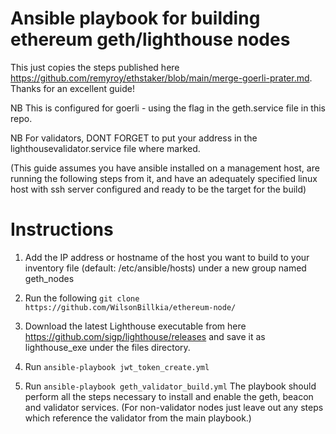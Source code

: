 # Ansible playbook for building ethereum geth/lighthouse nodes


This just copies the steps published here https://github.com/remyroy/ethstaker/blob/main/merge-goerli-prater.md. Thanks for an excellent guide!

NB This is configured for goerli - using the flag in the geth.service file in this repo.

NB For validators, DONT FORGET to put your address in the lighthousevalidator.service file where marked. 

(This guide assumes you have ansible installed on a management host, are running the following steps from it, and have an adequately specified linux host with ssh server configured and ready to be the target for the build) 

# Instructions

1. Add the IP address or hostname of the host you want to build to your inventory file (default: /etc/ansible/hosts) under a new group named geth_nodes 

2. Run the following `git clone https://github.com/WilsonBillkia/ethereum-node/`

3. Download the latest Lighthouse executable from here https://github.com/sigp/lighthouse/releases and save it as lighthouse_exe under the files directory. 

4. Run `ansible-playbook jwt_token_create.yml`

5. Run `ansible-playbook geth_validator_build.yml` The playbook should perform all the steps necessary to install and enable the geth, beacon and validator services. (For non-validator nodes just leave out any steps which reference the validator from the main playbook.)

